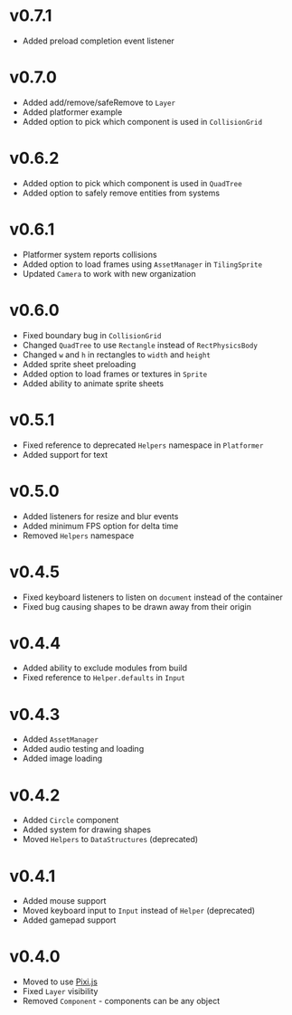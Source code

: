 v0.7.1
======
* Added preload completion event listener

v0.7.0
======
* Added add/remove/safeRemove to `Layer`
* Added platformer example
* Added option to pick which component is used in `CollisionGrid`

v0.6.2
======
* Added option to pick which component is used in `QuadTree`
* Added option to safely remove entities from systems

v0.6.1
======
* Platformer system reports collisions
* Added option to load frames using `AssetManager` in `TilingSprite`
* Updated `Camera` to work with new organization

v0.6.0
======
* Fixed boundary bug in `CollisionGrid`
* Changed `QuadTree` to use `Rectangle` instead of `RectPhysicsBody`
* Changed `w` and `h` in rectangles to `width` and `height`
* Added sprite sheet preloading
* Added option to load frames or textures in `Sprite`
* Added ability to animate sprite sheets

v0.5.1
======
* Fixed reference to deprecated `Helpers` namespace in `Platformer`
* Added support for text

v0.5.0
======
* Added listeners for resize and blur events
* Added minimum FPS option for delta time
* Removed `Helpers` namespace

v0.4.5
======
* Fixed keyboard listeners to listen on `document` instead of the container
* Fixed bug causing shapes to be drawn away from their origin

v0.4.4
======
* Added ability to exclude modules from build
* Fixed reference to `Helper.defaults` in `Input`

v0.4.3
======
* Added `AssetManager`
* Added audio testing and loading
* Added image loading

v0.4.2
======
* Added `Circle` component
* Added system for drawing shapes
* Moved `Helpers` to `DataStructures` (deprecated)

v0.4.1
======
* Added mouse support
* Moved keyboard input to `Input` instead of `Helper` (deprecated)
* Added gamepad support

v0.4.0
======
* Moved to use [Pixi.js](http://www.pixijs.com/)
* Fixed `Layer` visibility
* Removed `Component` - components can be any object